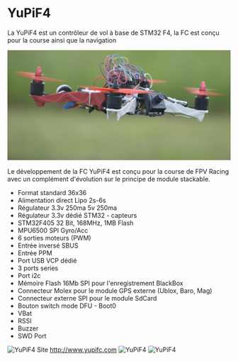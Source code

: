 # YuPiF4
La YuPiF4 est un contrôleur de vol à base de STM32 F4, la FC est conçu pour la course ainsi que la navigation

![YuPiF4](images/YuP.jpg)

Le développement de la FC YuPiF4 est conçu pour la course de FPV Racing avec un complément d'évolution sur le principe de module stackable.

- Format standard 36x36
- Alimentation direct Lipo 2s-6s
- Régulateur 3.3v 250ma 5v 250ma
- Régulateur 3.3v dédié STM32 - capteurs
- STM32F405 32 Bit, 168MHz, 1MB Flash
- MPU6500 SPI Gyro/Acc 
- 6 sorties moteurs (PWM)
- Entrée inversé SBUS
- Entrée PPM
- Port USB VCP dédié
- 3 ports series
- Port i2c
- Mémoire Flash 16Mb SPI pour l'enregistrement BlackBox
- Connecteur Molex pour le module GPS externe (Ublox, Baro, Mag)
- Connecteur externe SPI pour le module SdCard
- Bouton switch mode DFU - Boot0
- VBat
- RSSI
- Buzzer
- SWD Port

![YuPiF4](https://www.yupifc.com/imgs/YuPiF4.jpg)
Site http://www.yupifc.com
![YuPiF4](https://www.yupifc.com/imgs/FC2.jpg)
![YuPiF4](https://www.yupifc.com/imgs/FC1.jpg)
